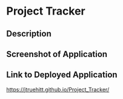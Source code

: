 # Project Tracker

## Description


## Screenshot of Application


## Link to Deployed Application

https://jtruehitt.github.io/Project_Tracker/
